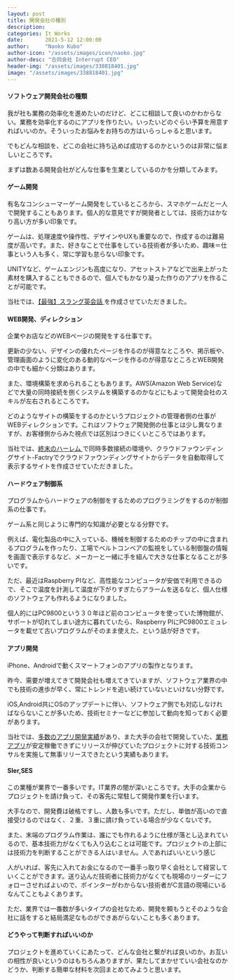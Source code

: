 ```yaml
---
layout: post
title: 開発会社の種別
description: 
categories: It Works
date:       2021-5-12 12:00:00
author:     "Naoko Kubo"
author-icon: "/assets/images/icon/naoko.jpg"
author-desc: "合同会社 Interrupt CEO"
header-img: "/assets/images/338818401.jpg"
image: "/assets/images/338818401.jpg"
---
```


<h4 class="blogtitle">ソフトウェア開発会社の種類</h4>
<p>我が社も業務の効率化を進めたいのだけど、どこに相談して良いのかわからない。業務を効率化するのにアプリを作りたい。いったいどのぐらい予算を用意すればいいのか。そういったお悩みをお持ちの方はいらっしゃると思います。</p>
<p>でもどんな相談を、どこの会社に持ち込めば成功するのかというのは非常に悩ましいところです。</p>
<p>まずは数ある開発会社がどんな仕事を生業としているのかを分類してみます。</p>
<h4 class="blogtitle">ゲーム開発</h4>
<p>有名なコンシューマーゲーム開発をしているところから、スマホゲームだと一人で開発することもあります。個人的な意見ですが開発者としては、技術力はかなり高い方が多い印象です。</p>
<p>ゲームは、処理速度や操作性、デザインやUXも重要なので、作成するのは難易度が高いです。また、好きなことで仕事をしている技術者が多いため、趣味＝仕事という人も多く、常に学習も怠らない印象です。</p>
<p>UNITYなど、ゲームエンジンも高度になり、アセットストアなどで出来上がった素材を購入することもできるので、個人でもかなり凝った作りのアプリを作ることが可能です。</p>
<p>当社では、<a href="https://www.interrupt.technology/desc/performance_appli.html" target="_blank">【最強】スラング英会話 </a>を作成させていただきました。</p>
<h4 class="blogtitle">WEB開発、ディレクション</h4>
<p>企業やお店などのWEBページの開発をする仕事です。</p>
<p>更新の少ない、デザインの優れたページを作るのが得意なところや、掲示板や、管理画面のように変化のある動的なページを作るのが得意なところとWEB開発の中でも細かく分類はあります。</p>
<p>また、環境構築を求められることもあります。AWS(Amazon Web Service)などで大量の同時接続を捌くシステムを構築するのかなどにもよって開発会社のスキルが左右されるところです。</p>
<p>どのようなサイトの構築をするのかというプロジェクトの管理者側の仕事がWEBディレクションです。これはソフトウェア開発側の仕事とは少し異なりますが、お客様側からみた視点では区別はつきにくいところではあります。</p>
<p>当社では、<a href="https://www.interrupt.technology/desc/performance_other.html" target="_blank">終末のハーレム </a>で同時多数接続の環境や、クラウドファウンディングサイト-Factryでクラウドファウンディングサイトからデータを自動取得して表示するサイトを作成させていただきました。</p>

<h4 class="blogtitle">ハードウェア制御系</h4>
<p>プログラムからハードウェアの制御をするためのプログラミングをするのが制御系の仕事です。</p>
<p>ゲーム系と同じように専門的な知識が必要となる分野です。</p>
<p>例えば、電化製品の中に入っている、機械を制御するためのチップの中に含まれるプログラムを作ったり、工場でベルトコンベアの監視をしている制御盤の情報を画面で表示するなど、メーカーと一緒に手を組んで大きな仕事となることが多いです。</p>
<p>ただ、最近はRaspberry PIなど、高性能なコンピュータが安価で利用できるので、そこで温度を計測して温度が下がりすぎたらアラームを送るなど、個人仕様のソフトウェアも作れるようになりました。</p>
<p>個人的にはPC9800という３０年ほど前のコンピュータを使っていた博物館が、サポートが切れてしまい途方に暮れていたら、Raspberry PIにPC9800エミュレータを載せて古いプログラムがそのまま使えた、という話が好きです。</p>

<h4 class="blogtitle">アプリ開発</h4>
<p>iPhone、Androidで動くスマートフォンのアプリの製作となります。</p>
<p>昨今、需要が増えてきて開発会社も増えてきていますが、ソフトウェア業界の中でも技術の進歩が早く、常にトレンドを追い続けていないといけない分野です。</p>
<p>iOS,Android共にOSのアップデートに伴い、ソフトウェア側でも対応しなければならないことが多いため、技術セミナーなどに参加して動向を知っておく必要があります。</p>
<p>当社では、<a href="https://www.interrupt.technology/desc/performance_appli.html">多数のアプリ開発実績</a>があり、また大手の会社で開発していた、<a href="https://www.interrupt.technology/desc/performance_other.html">業務アプリ</a>が安定稼働できずにリリースが伸びていたプロジェクトに対する技術コンサルを実施して無事リリースできたという実績もあります。</p>

<h4 class="blogtitle">SIer,SES</h4>
<p>この業種が業界で一番多いです。IT業界の闇が深いところです。大手の企業からプロジェクトを請け負って、その客先に常駐して開発作業を行います。</p>
<p>大手なので、開発費は破格ですし、人数も多いです。ただし、単価が高いので直接受けるのではなく、２重、３重に請け負っている場合が少なくないです。</p>
<p>また、末端のプログラム作業は、誰にでも作れるように仕様が落とし込まれているので、基本技術力がなくても入り込むことは可能です。プロジェクトの上部には技術力を判断することができる人はいません。人であればいいという感じ</p>
<p>人がいれば、客先に入れてお金になるので一番手っ取り早く会社として経営していくことができます。送り込んだ技術者に技術力がなくても現場のリーダーにフォローさせればよいので、ポインターがわからない技術者がC言語の現場にいるなんてこともよくあります。</p>
<p>ただ、業界では一番数が多いタイプの会社なため、開発を頼もうとそのような会社に話をすると結局満足なものができあがらないことも多くあります。</p>

<h4 class="blogtitle">どうやって判断すればいいのか</h4>
<p>プロジェクトを進めていくにあたって、どんな会社と繋がれば良いのか。お互いの相性が良いというのはもちろんありますが、果たしてまかせていい会社なのかどうか、判断する簡単な材料を次回まとめてみようと思います。</p>


